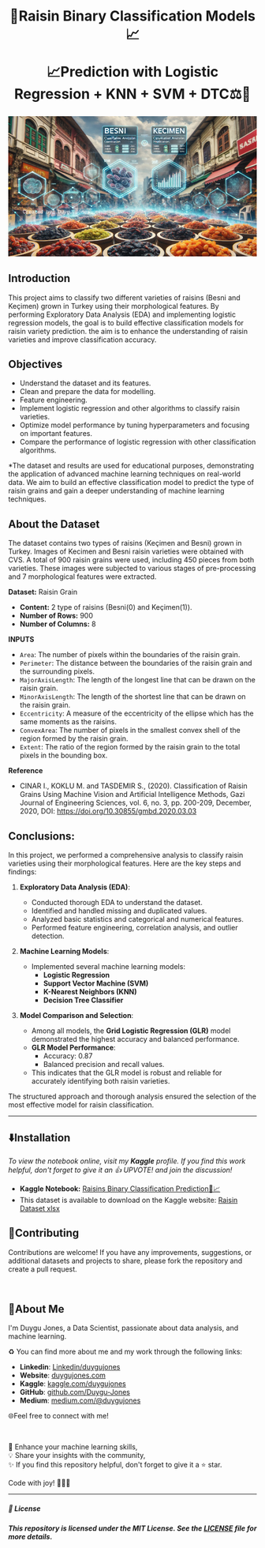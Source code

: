 <h1 align="center">
🍇Raisin Binary Classification Models📈 
  
📈Prediction with Logistic Regression + KNN + SVM + DTC⚖️🔎
</h1>

<p align="center">
  <img src="https://github.com/Duygu-Jones/Machine-Learning/blob/main/img/RaisinGrain2x.png?raw=true">
</p>

## Introduction
This project aims to classify two different varieties of raisins (Besni and Keçimen) grown in Turkey using their morphological features. By performing Exploratory Data Analysis (EDA) and implementing logistic regression models, the goal is to build effective classification models for raisin variety prediction. the aim is to enhance the understanding of raisin varieties and improve classification accuracy.

## Objectives
- Understand the dataset and its features.
- Clean and prepare the data for modelling.
- Feature engineering.
- Implement logistic regression and other algorithms to classify raisin varieties.
- Optimize model performance by tuning hyperparameters and focusing on important features.
- Compare the performance of logistic regression with other classification algorithms.


*The dataset and results are used for educational purposes, demonstrating the application of advanced machine learning techniques on real-world data. We aim to build an effective classification model to predict the type of raisin grains and gain a deeper understanding of machine learning techniques.

## About the Dataset
The dataset contains two types of raisins (Keçimen and Besni) grown in Turkey. 
Images of Kecimen and Besni raisin varieties were obtained with CVS. A total of 900 raisin grains were used, including 450 pieces from both varieties. These images were subjected to various stages of pre-processing and 7 morphological features were extracted.

**Dataset:** Raisin Grain 
- **Content:** 2 type of raisins (Besni(0) and Keçimen(1)).
- **Number of Rows:** 900  
- **Number of Columns:** 8  


**INPUTS**
- `Area`: The number of pixels within the boundaries of the raisin grain.
- `Perimeter`: The distance between the boundaries of the raisin grain and the surrounding pixels.
- `MajorAxisLength`: The length of the longest line that can be drawn on the raisin grain.
- `MinorAxisLength`: The length of the shortest line that can be drawn on the raisin grain.
- `Eccentricity`: A measure of the eccentricity of the ellipse which has the same moments as the raisins.
- `ConvexArea`: The number of pixels in the smallest convex shell of the region formed by the raisin grain.
- `Extent`: The ratio of the region formed by the raisin grain to the total pixels in the bounding box.


**Reference**
- CINAR I., KOKLU M. and TASDEMIR S., (2020). Classification of Raisin Grains Using Machine Vision and Artificial Intelligence Methods, Gazi Journal of Engineering Sciences, vol. 6, no. 3, pp. 200-209, December, 2020, DOI: https://doi.org/10.30855/gmbd.2020.03.03


## Conclusions:

In this project, we performed a comprehensive analysis to classify raisin varieties using their morphological features. Here are the key steps and findings:

1. **Exploratory Data Analysis (EDA)**:
   - Conducted thorough EDA to understand the dataset.
   - Identified and handled missing and duplicated values.
   - Analyzed basic statistics and categorical and numerical features.
   - Performed feature engineering, correlation analysis, and outlier detection.

2. **Machine Learning Models**:
   - Implemented several machine learning models:
     - **Logistic Regression**
     - **Support Vector Machine (SVM)**
     - **K-Nearest Neighbors (KNN)**
     - **Decision Tree Classifier**
   
3. **Model Comparison and Selection**:
   - Among all models, the **Grid Logistic Regression (GLR)** model demonstrated the highest accuracy and balanced performance.
   - **GLR Model Performance**:
     - Accuracy: 0.87
     - Balanced precision and recall values.
   - This indicates that the GLR model is robust and reliable for accurately identifying both raisin varieties.

The structured approach and thorough analysis ensured the selection of the most effective model for raisin classification.

---

## ⬇️Installation

*To view the notebook online, visit my **Kaggle** profile.*
*If you find this work helpful, don't forget to give it an 👍 UPVOTE! and join the discussion!*
- **Kaggle Notebook:** [Raisins Binary Classification Prediction🍇📈](https://www.kaggle.com/code/duygujones/co2-emissions-analysis-and-prediction)
- This dataset is available to download on the Kaggle website: [Raisin Dataset xlsx](https://www.kaggle.com/datasets/muratkokludataset/raisin-dataset)

## 🤝Contributing

Contributions are welcome! If you have any improvements, suggestions, or additional datasets and projects to share, please fork the repository and create a pull request.

<br>

## 🌱About Me

I'm Duygu Jones, a Data Scientist, passionate about data analysis, and machine learning.

♻️ You can find more about me and my work through the following links:

- **Linkedin**: [Linkedin/duygujones](https://www.linkedin.com/in/duygujones/)
- **Website**: [duygujones.com](https://duygujones.vercel.app/)
- **Kaggle**: [kaggle.com/duygujones](https://www.kaggle.com/duygujones)
- **GitHub**: [github.com/Duygu-Jones](https://github.com/Duygu-Jones)
- **Medium**: [medium.com/@duygujones](https://medium.com/@duygujones)

🌐Feel free to connect with me!

<br>

🎯 Enhance your machine learning skills,<br>
💡 Share your insights with the community,<br>
✨ If you find this repository helpful, don't forget to give it a ⭐ star.<br>

Code with joy! 👩‍💻✨

---

##### 📜 License

##### This repository is licensed under the MIT License. See the [LICENSE](LICENSE) file for more details.
